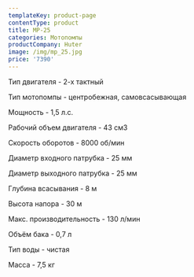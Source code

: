 ```yaml
---
templateKey: product-page
contentType: product
title: MP-25
categories: Мотопомпы
productCompany: Huter
image: /img/mp_25.jpg
price: '7390'
---
```

Тип двигателя - 2-х тактный

Тип мотопомпы - центробежная, самовсасывающая

Мощность - 1,5 л.с.

Рабочий объем двигателя - 43 см3

Скорость оборотов - 8000 об/мин

Диаметр входного патрубка - 25 мм

Диаметр выходного патрубка - 25 мм

Глубина всасывания - 8 м

Высота напора - 30 м

Макс. производительность - 130 л/мин

Объём бака - 0,7 л

Тип воды - чистая

Масса - 7,5 кг
